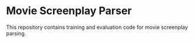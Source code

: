 # Movie Screenplay Parser

This repository contains training and evaluation code for movie screenplay parsing.